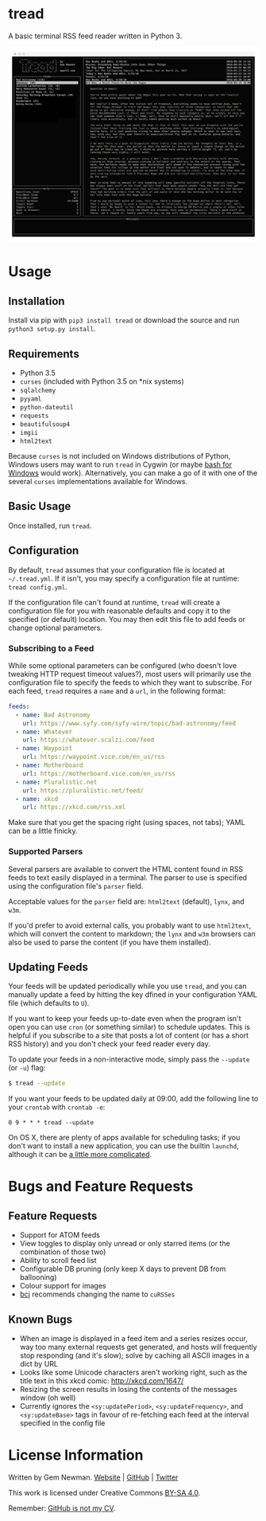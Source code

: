tread
=====

A basic terminal RSS feed reader written in Python 3.

![Screenshot](/screenshots/tread.png?raw=true)

Usage
=====

Installation
------------

Install via pip with `pip3 install tread` or download the source and run
`python3 setup.py install`.

Requirements
------------

* Python 3.5
* `curses` (included with Python 3.5 on \*nix systems)
* `sqlalchemy`
* `pyyaml`
* `python-dateutil`
* `requests`
* `beautifulsoup4`
* `imgii`
* `html2text`

Because `curses` is not included on Windows distributions of Python, Windows
users may want to run `tread` in Cygwin (or maybe [bash for Windows](http://www.howtogeek.com/249966/how-to-install-and-use-the-linux-bash-shell-on-windows-10/)
would work). Alternatively, you can make a go of it with one of the
several `curses` implementations available for Windows.

Basic Usage
-----------

Once installed, run `tread`.

Configuration
-------------

By default, `tread` assumes that your configuration file is located at
`~/.tread.yml`. If it isn't, you may specify a configuration file at runtime:
`tread config.yml`.

If the configuration file can't found at runtime, `tread` will create a
configuration file for you with reasonable defaults and copy it to the specified
(or default) location. You may then edit this file to add feeds or change
optional parameters.

### Subscribing to a Feed

While some optional parameters can be configured (who doesn't love tweaking HTTP
request timeout values?), most users will primarily use the configuration
file to specify the feeds to which they want to subscribe. For each feed,
`tread` requires a `name` and a `url`, in the following format:

```yaml
feeds:
  - name: Bad Astronomy
    url: https://www.syfy.com/syfy-wire/topic/bad-astronomy/feed
  - name: Whatever
    url: https://whatever.scalzi.com/feed
  - name: Waypoint
    url: https://waypoint.vice.com/en_us/rss
  - name: Motherboard
    url: https://motherboard.vice.com/en_us/rss
  - name: Pluralistic.net
    url: https://pluralistic.net/feed/
  - name: xkcd
    url: https://xkcd.com/rss.xml
```

Make sure that you get the spacing right (using spaces, not tabs); YAML can be a
little finicky.

### Supported Parsers

Several parsers are available to convert the HTML content found in RSS feeds to
text easily displayed in a terminal. The parser to use is specified using the
configuration file's `parser` field.

Acceptable values for the `parser` field are: `html2text` (default), `lynx`, and
`w3m`.

If you'd prefer to avoid external calls, you probably want to use `html2text`,
which will convert the content to markdown; the `lynx` and `w3m` browsers can
also be used to parse the content (if you have them installed).

Updating Feeds
--------------

Your feeds will be updated periodically while you use `tread`, and you can
manually update a feed by hitting the key dfined in your configuration YAML file
(which defaults to `U`).

If you want to keep your feeds up-to-date even when the program isn't open you
can use `cron` (or something similar) to schedule updates. This is helpful if
you subscribe to a site that posts a lot of content (or has a short RSS history)
and you don't check your feed reader every day.

To update your feeds in a non-interactive mode, simply pass the `--update` (or
`-u`) flag:

```bash
$ tread --update
```

If you want your feeds to be updated daily at 09:00, add the following line to
your `crontab` with `crontab -e`:

```cron
0 9 * * * tread --update
```

On OS X, there are plenty of apps available for scheduling tasks; if you don't
want to install a new application, you can use the builtin `launchd`, although
it can be [a little more complicated](http://alvinalexander.com/mac-os-x/launchd-examples-launchd-plist-file-examples-mac).

Bugs and Feature Requests
=========================

Feature Requests
----------------

* Support for ATOM feeds
* View toggles to display only unread or only starred items (or the combination
  of those two)
* Ability to scroll feed list
* Configurable DB pruning (only keep X days to prevent DB from ballooning)
* Colour support for images
* [bcj](https://github.com/bcj) recommends changing the name to `cuRSSes`

Known Bugs
----------

* When an image is displayed in a feed item and a series resizes occur, way too
  many external requests get generated, and hosts will frequently stop
  responding (and it's slow); solve by caching all ASCII images in a dict by URL
* Looks like some Unicode characters aren't working right, such as the title
  text in this xkcd comic: http://xkcd.com/1647/
* Resizing the screen results in losing the contents of the messages window (oh
  well)
* Currently ignores the `<sy:updatePeriod>`, `<sy:updateFrequency>`, and
  `<sy:updateBase>` tags in favour of re-fetching each feed at the interval
  specified in the config file

License Information
===================

Written by Gem Newman. [Website](http://spurll.com) | [GitHub](https://github.com/spurll/) | [Twitter](https://twitter.com/spurll)

This work is licensed under Creative Commons [BY-SA 4.0](http://creativecommons.org/licenses/by-sa/4.0/).

Remember: [GitHub is not my CV](https://blog.jcoglan.com/2013/11/15/why-github-is-not-your-cv/).
